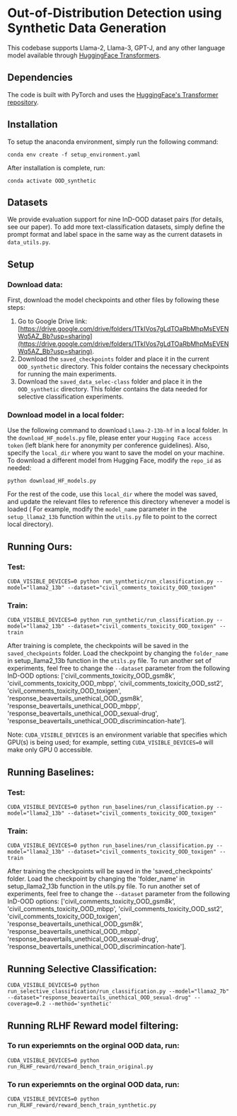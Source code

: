 # Out-of-Distribution Detection using Synthetic Data Generation

This codebase supports Llama-2, Llama-3, GPT-J, and any other language model available through [HuggingFace Transformers](https://huggingface.co/models).

## Dependencies

The code is built with PyTorch and uses the [HuggingFace's Transformer repository](https://github.com/huggingface/pytorch-transformers). 

## Installation
To setup the anaconda environment, simply run the following command:
```
conda env create -f setup_environment.yaml
```

After installation is complete, run:
```
conda activate OOD_synthetic
```

## Datasets
We provide evaluation support for nine InD-OOD dataset pairs (for details, see our paper). To add more text-classification datasets, simply define the prompt format and label space in the same way as the current datasets in `data_utils.py`.

## Setup
### Download data:
First, download the model checkpoints and other files by following these steps:
1) Go to Google Drive link: [https://drive.google.com/drive/folders/1TkIVos7gLdTOaRbMhpMsEVENWq5AZ_Bb?usp=sharing](https://drive.google.com/drive/folders/1TkIVos7gLdTOaRbMhpMsEVENWq5AZ_Bb?usp=sharing).
2) Download the `saved_checkpoints` folder and place it in the current `OOD_synthetic` directory. This folder contains the necessary checkpoints for running the main experiments.
3) Download the `saved_data_selec-class` folder and place it in the `OOD_synthetic` directory. This folder contains the data needed for selective classification experiments.

### Download model in a local folder:
Use the following command to download `Llama-2-13b-hf` in a local folder. In the `download_HF_models.py` file, please enter your `Hugging Face access token` (left blank here for anonymity per conference guidelines). Also, specify the `local_dir` where you want to save the model on your machine. To download a different model from Hugging Face, modify the `repo_id` as needed:
```
python download_HF_models.py
```
For the rest of the code, use this `local_dir` where the model was saved, and update the relevant files to reference this directory whenever a model is loaded ( For example, modify the `model_name` parameter in the `setup_llama2_13b` function within the `utils.py` file to point to the correct local directory).

## Running Ours:
### Test:
```
CUDA_VISIBLE_DEVICES=0 python run_synthetic/run_classification.py --model="llama2_13b" --dataset="civil_comments_toxicity_OOD_toxigen"
```

### Train:
```
CUDA_VISIBLE_DEVICES=0 python run_synthetic/run_classification.py --model="llama2_13b" --dataset="civil_comments_toxicity_OOD_toxigen" --train
```

After training is complete, the checkpoints will be saved in the `saved_checkpoints` folder. Load the checkpoint by changing the `folder_name` in setup_llama2_13b function in the `utils.py` file.
To run another set of experiments, feel free to change the `--dataset` parameter from the following InD-OOD options: ['civil_comments_toxicity_OOD_gsm8k', 'civil_comments_toxicity_OOD_mbpp', 'civil_comments_toxicity_OOD_sst2', 'civil_comments_toxicity_OOD_toxigen', 'response_beavertails_unethical_OOD_gsm8k', 'response_beavertails_unethical_OOD_mbpp', 'response_beavertails_unethical_OOD_sexual-drug', 'response_beavertails_unethical_OOD_discrimincation-hate'].

Note: `CUDA_VISIBLE_DEVICES` is an environment variable that specifies which GPU(s) is being used; for example, setting `CUDA_VISIBLE_DEVICES=0` will make only GPU 0 accessible.

## Running Baselines:
### Test:
```
CUDA_VISIBLE_DEVICES=0 python run_baselines/run_classification.py --model="llama2_13b" --dataset="civil_comments_toxicity_OOD_toxigen"
```

### Train:
```
CUDA_VISIBLE_DEVICES=0 python run_baselines/run_classification.py --model="llama2_13b" --dataset="civil_comments_toxicity_OOD_toxigen" --train
```

After training the checkpoints will be saved in the 'saved_checkpoints' folder. Load the checkpoint by changing the 'folder_name' in setup_llama2_13b function in the utils.py file.
To run another set of experiments, feel free to change the `--dataset` parameter from the following InD-OOD options: ['civil_comments_toxicity_OOD_gsm8k', 'civil_comments_toxicity_OOD_mbpp', 'civil_comments_toxicity_OOD_sst2', 'civil_comments_toxicity_OOD_toxigen', 'response_beavertails_unethical_OOD_gsm8k', 'response_beavertails_unethical_OOD_mbpp', 'response_beavertails_unethical_OOD_sexual-drug', 'response_beavertails_unethical_OOD_discrimincation-hate'].


## Running Selective Classification:
```
CUDA_VISIBLE_DEVICES=0 python run_selective_classification/run_classification.py --model="llama2_7b" --dataset="response_beavertails_unethical_OOD_sexual-drug" --coverage=0.2 --method='synthetic'
```

## Running RLHF Reward model filtering:
### To run experiemnts on the orginal OOD data, run:
```
CUDA_VISIBLE_DEVICES=0 python run_RLHF_reward/reward_bench_train_original.py
```

### To run experiemnts on the orginal OOD data, run:
```
CUDA_VISIBLE_DEVICES=0 python run_RLHF_reward/reward_bench_train_synthetic.py
```
